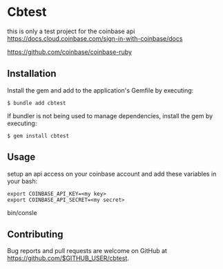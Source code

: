 # Cbtest

this is only a test project for the coinbase api https://docs.cloud.coinbase.com/sign-in-with-coinbase/docs

https://github.com/coinbase/coinbase-ruby


## Installation

Install the gem and add to the application's Gemfile by executing:

    $ bundle add cbtest

If bundler is not being used to manage dependencies, install the gem by executing:

    $ gem install cbtest

## Usage


setup an api access on your coinbase account and add these variables in your bash:

```
export COINBASE_API_KEY=<my key>
export COINBASE_API_SECRET=<my secret>
```


bin/consle


## Contributing

Bug reports and pull requests are welcome on GitHub at https://github.com/$GITHUB_USER/cbtest.
